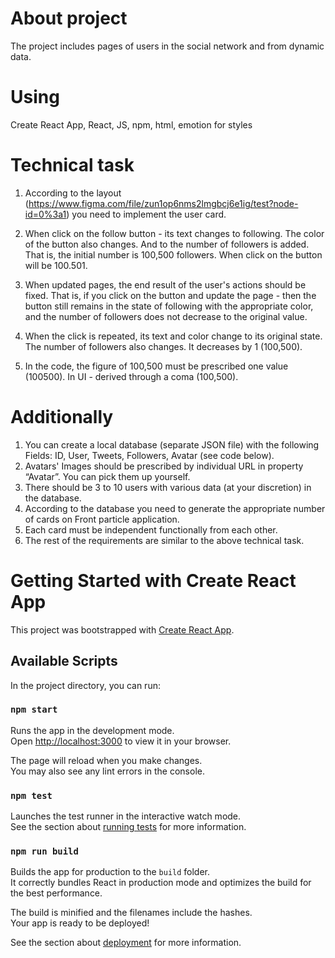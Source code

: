 
# About project
The project includes pages of users in the social network and from dynamic data.

# Using
Create React App, React, JS, npm, html, emotion for styles

# Technical task

1. According to the layout (https://www.figma.com/file/zun1op6nms2lmgbcj6e1ig/test?node-id=0%3a1) you need to implement the user card.

2. When click on the follow button - its text changes to following. The color of the button also changes. And to the number of followers is added. That is, the initial number is 100,500 followers. When click on the button will be 100.501.

3. When updated pages, the end result of the user's actions should be fixed. That is, if you click on the button and update the page - then the button still remains in the state of following with the appropriate color, and the number of followers does not decrease to the original value.

4. When the click is repeated, its text and color change to its original state. The number of followers also changes. It decreases by 1 (100,500).

5. In the code, the figure of 100,500 must be prescribed one value (100500). In UI - derived through a coma (100,500).

# Additionally

1. You can create a local database (separate JSON file) with the following
Fields: ID, User, Tweets, Followers, Avatar (see code below).
2. Avatars' Images should be prescribed by individual URL in property
“Avatar”. You can pick them up yourself.
3. There should be 3 to 10 users with various data (at your discretion) in the database.
4. According to the database you need to generate the appropriate number of cards on
Front particle application.
5. Each card must be independent functionally from each other.
6. The rest of the requirements are similar to the above technical task.


# Getting Started with Create React App

This project was bootstrapped with [Create React App](https://github.com/facebook/create-react-app).

## Available Scripts

In the project directory, you can run:

### `npm start`

Runs the app in the development mode.\
Open [http://localhost:3000](http://localhost:3000) to view it in your browser.

The page will reload when you make changes.\
You may also see any lint errors in the console.

### `npm test`

Launches the test runner in the interactive watch mode.\
See the section about [running tests](https://facebook.github.io/create-react-app/docs/running-tests) for more information.

### `npm run build`

Builds the app for production to the `build` folder.\
It correctly bundles React in production mode and optimizes the build for the best performance.

The build is minified and the filenames include the hashes.\
Your app is ready to be deployed!

See the section about [deployment](https://facebook.github.io/create-react-app/docs/deployment) for more information.

